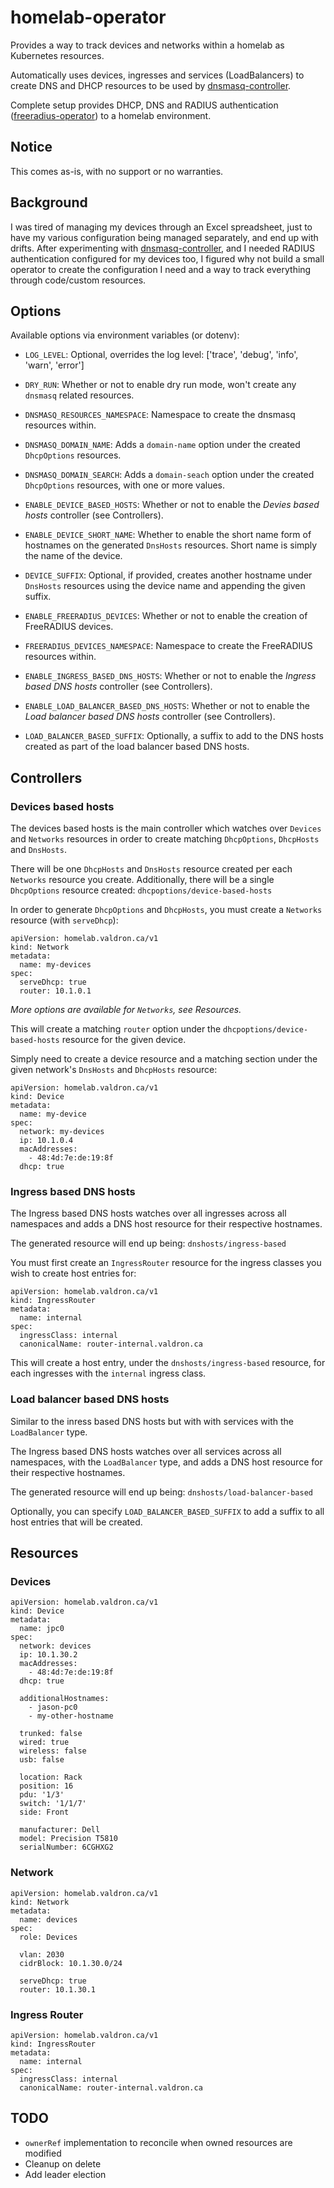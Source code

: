 # homelab-operator
Provides a way to track devices and networks within a homelab as Kubernetes resources.

Automatically uses devices, ingresses and services (LoadBalancers) to create DNS and DHCP resources to be used by [dnsmasq-controller](https://github.com/kvaps/dnsmasq-controller).

Complete setup provides DHCP, DNS and RADIUS authentication ([freeradius-operator](https://github.com/jvaldron/freeradius-operator)) to a homelab environment.

## Notice
This comes as-is, with no support or no warranties.

## Background
I was tired of managing my devices through an Excel spreadsheet, just to have my various configuration being managed separately, and end up with drifts. After experimenting with [dnsmasq-controller](https://github.com/kvaps/dnsmasq-controller), and I needed RADIUS authentication configured for my devices too, I figured why not build a small operator to create the configuration I need and a way to track everything through code/custom resources.

## Options
Available options via environment variables (or dotenv):
* `LOG_LEVEL`: Optional, overrides the log level: ['trace', 'debug', 'info', 'warn', 'error']
* `DRY_RUN`: Whether or not to enable dry run mode, won't create any `dnsmasq` related resources.

* `DNSMASQ_RESOURCES_NAMESPACE`: Namespace to create the dnsmasq resources within.
* `DNSMASQ_DOMAIN_NAME`: Adds a `domain-name` option under the created `DhcpOptions` resources.
* `DNSMASQ_DOMAIN_SEARCH`: Adds a `domain-seach` option under the created `DhcpOptions` resources, with one or more values.

* `ENABLE_DEVICE_BASED_HOSTS`: Whether or not to enable the _Devies based hosts_ controller (see Controllers).
* `ENABLE_DEVICE_SHORT_NAME`: Whether to enable the short name form of hostnames on the generated `DnsHosts` resources. Short name is simply the name of the device.
* `DEVICE_SUFFIX`: Optional, if provided, creates another hostname under `DnsHosts` resources using the device name and appending the given suffix.
* `ENABLE_FREERADIUS_DEVICES`: Whether or not to enable the creation of FreeRADIUS devices.
* `FREERADIUS_DEVICES_NAMESPACE`: Namespace to create the FreeRADIUS resources within.

* `ENABLE_INGRESS_BASED_DNS_HOSTS`: Whether or not to enable the _Ingress based DNS hosts_ controller (see Controllers).

* `ENABLE_LOAD_BALANCER_BASED_DNS_HOSTS`: Whether or not to enable the _Load balancer based DNS hosts_ controller (see Controllers).
* `LOAD_BALANCER_BASED_SUFFIX`: Optionally, a suffix to add to the DNS hosts created as part of the load balancer based DNS hosts.

## Controllers
### Devices based hosts
The devices based hosts is the main controller which watches over `Devices` and `Networks` resources in order to create matching `DhcpOptions`, `DhcpHosts` and `DnsHosts`.

There will be one `DhcpHosts` and `DnsHosts` resource created per each `Networks` resource you create. Additionally, there will be a single `DhcpOptions` resource created: `dhcpoptions/device-based-hosts`

In order to generate `DhcpOptions` and `DhcpHosts`, you must create a `Networks` resource (with `serveDhcp`):
```
apiVersion: homelab.valdron.ca/v1
kind: Network
metadata:
  name: my-devices
spec:
  serveDhcp: true
  router: 10.1.0.1
```
_More options are available for `Networks`, see Resources._

This will create a matching `router` option under the `dhcpoptions/device-based-hosts` resource for the given device.

Simply need to create a device resource and a matching section under the given network's `DnsHosts` and `DhcpHosts` resource:
```
apiVersion: homelab.valdron.ca/v1
kind: Device
metadata:
  name: my-device
spec:
  network: my-devices
  ip: 10.1.0.4
  macAddresses:
    - 48:4d:7e:de:19:8f
  dhcp: true
```

### Ingress based DNS hosts
The Ingress based DNS hosts watches over all ingresses across all namespaces and adds a DNS host resource for their respective hostnames.

The generated resource will end up being: `dnshosts/ingress-based`

You must first create an `IngressRouter` resource for the ingress classes you wish to create host entries for:
```
apiVersion: homelab.valdron.ca/v1
kind: IngressRouter
metadata:
  name: internal
spec:
  ingressClass: internal
  canonicalName: router-internal.valdron.ca
```

This will create a host entry, under the `dnshosts/ingress-based` resource, for each ingresses with the `internal` ingress class.

### Load balancer based DNS hosts
Similar to the inress based DNS hosts but with with services with the `LoadBalancer` type.

The Ingress based DNS hosts watches over all services across all namespaces, with the `LoadBalancer` type, and adds a DNS host resource for their respective hostnames.

The generated resource will end up being: `dnshosts/load-balancer-based`

Optionally, you can specify `LOAD_BALANCER_BASED_SUFFIX` to add a suffix to all host entries that will be created.

## Resources
### Devices
```
apiVersion: homelab.valdron.ca/v1
kind: Device
metadata:
  name: jpc0
spec:
  network: devices
  ip: 10.1.30.2
  macAddresses:
    - 48:4d:7e:de:19:8f
  dhcp: true

  additionalHostnames:
    - jason-pc0
    - my-other-hostname

  trunked: false
  wired: true
  wireless: false
  usb: false 

  location: Rack
  position: 16
  pdu: '1/3'
  switch: '1/1/7'
  side: Front

  manufacturer: Dell
  model: Precision T5810
  serialNumber: 6CGHXG2
```

### Network
```
apiVersion: homelab.valdron.ca/v1
kind: Network
metadata:
  name: devices
spec:
  role: Devices

  vlan: 2030
  cidrBlock: 10.1.30.0/24

  serveDhcp: true
  router: 10.1.30.1
```

### Ingress Router
```
apiVersion: homelab.valdron.ca/v1
kind: IngressRouter
metadata:
  name: internal
spec:
  ingressClass: internal
  canonicalName: router-internal.valdron.ca
```

## TODO
* `ownerRef` implementation to reconcile when owned resources are modified
* Cleanup on delete
* Add leader election